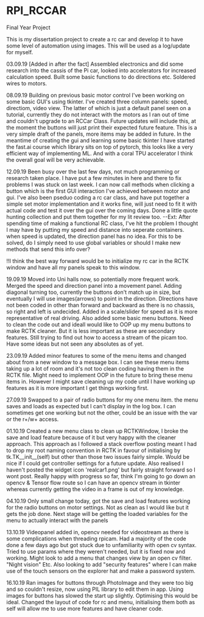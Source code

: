 # RPI_RCCAR
Final Year Project

This is my dissertation project to create a rc car and develop it to have some level of automation using images. This will be used as a log/update for myself.

03.09.19
[Added in after the fact]
Assembled electronics and did some research into the cassis of the Pi car, looked into accelerators for increased calculation speed. Built some basic functions to do directions etc. Soldered wires to motors.

08.09.19
Building on previous basic motor control I've been working on some basic GUI's using tkinter. I've created three column panels: speed, directiom, video view. The latter of which is just a default panel seen on a tutorial, currently they do not interact with the motors as I ran out of time and couldn't upgrade to an RCCar Class. Future updates will include this, at the moment the buttons will just print their expected future feature. This is a very simple draft of the panels, more items may be added in future.
In the meantime of creating the gui and learning some basic tkinter I have started the fast.ai course which library sits on top of pytorch, this looks like a very efficient way of implementing ML. And with a coral TPU accelerator I think the overall goal will be very achievable.

12.09.19
Been busy over the last few days, not much programming or research taken place. I have put a few minutes in here and there to fix problems I was stuck on last week. I can now call methods when clicking a button which is the first GUI interaction I've achieved between motor and gui. I've also been pseduo coding a rc car class, and have put together a simple set motor implementation and it works fine, will just need to fit it with actual code and test it over the gui over the coming days. Done a little quote hunting collection and put them together for my lit review too. 
--Ext: After spending time of making a functional RC class, I've hit the problem I thought I may have by putting my speed and distance into seperate containers. when speed is updated, the direction panel has no idea. For this to be solved, do I simply need to use global variables or should I make new methods that send this info over? 

!!I think the best way forward would be to initialize my rc car in the RCTK window and have all my panels speak to this window.

19.09.19
Moved into Uni halls now, so potentially more frequent work. Merged the speed and direction panel into a movement panel. Adding diagonal turning too, currently the buttons don't match up in size, but eventually I will use images(arrows) to point in the direction. DIrections have not been coded in other than forward and backward as there is no chassis, so right and left is undecided. Added in a scale/slider for speed as it is more representative of real driving. Also added some basic menu buttons. Need to clean the code out and ideall would like to OOP up my menu buttons to make RCTK cleaner. But it is less important as these are secondary features. Still trying to find out how to access a stream of the picam too. Have some ideas but not seen any absolutes as of yet.

23.09.19
Added minor features to some of the menu items and changed about from a new window to a message box. I can see these menu items taking up a lot of room and it's not too clean coding having them in the RCTK file. Might need to implement OOP in the future to bring these menu items in. However I might save cleaning up my code until I have working up features as it is more important I get things working first.

27.09.19
Swapped to a pair of radio buttons for my one menu item. the menu saves and loads as expected but I can't display in the log box. I can sometimes get one working but not the other, could be an issue with the var or the r+/w+ access.

01.10.19
Created a new menu class to clean up RCTKWindow, I broke the save and load feature because of it but very happy with the cleaner approach. This approach as I followed a stack overflow posting meant I had to drop my root naming convention in RCTK in favour of initialising by tk.TK__init__(self) but other than those two issues fairly simple. Would be nice if I could get controller settings for a future update. Also realised I haven't posted the widget icon 'realcar1.png' but fairly straight forward so I wont post. Really happy with progress so far, think I'm going to go down an opencv & Tensor flow route so I can have an opencv stream in tkinter whereas currently getting the video in a frame is out of my knowledge.

04.10.19
Only small change today, got the save and load features working for the radio buttons on motor settings. Not as clean as I would like but it gets the job done. Next stage will be getting the loaded variables for the menu to actually interact with the panels

13.10.19
Videopanel added in, opencv needed for videostream as there is some complications when threading rpicam. Had a majority of the code done a few days ago but got stuck due to unfamiliarity with open cv syntax. Tried to use params where they weren't needed, but it is fixed now and working. Might look to add a menu that changes view by an open cv filter. "Night vision" Etc. Also looking to add "security features" where I can make use of the touch sensors on the explorer hat and make a password system.

16.10.19
Ran images for buttons through PhotoImage and they were too big and so couldn't resize, now using PIL library to edit them in app. Using images for buttons has slowed the start up slightly. Optimising this would be ideal. Changed the layout of code for rc and menu, initialising them both as self will allow me to use more features and have cleaner code.
